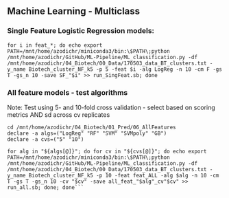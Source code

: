 



## Machine Learning - Multiclass

### Single Feature Logistic Regression models:
```
for i in feat_*; do echo export PATH=/mnt/home/azodichr/miniconda3/bin:\$PATH\;python /mnt/home/azodichr/GitHub/ML-Pipeline/ML_classification.py -df /mnt/home/azodichr/04_Biotech/00_Data/170503_data_BT_clusters.txt -y_name Biotech_cluster_NF_k5 -p 5 -feat $i -alg LogReg -n 10 -cm F -gs T -gs_n 10 -save SF_"$i" >> run_SingFeat.sb; done
```



### All feature models - test algorithms

Note: Test using 5- and 10-fold cross validation - select based on scoring metrics AND sd across cv replicates

```
cd /mnt/home/azodichr/04_Biotech/01_Pred/06_AllFeatures 
declare -a algs=("LogReg" "RF" "SVM" "SVMpoly" "GB")
declare -a cvs=("5" "10")

for alg in "${algs[@]}"; do for cv in "${cvs[@]}"; do echo export PATH=/mnt/home/azodichr/miniconda3/bin:\$PATH\;python /mnt/home/azodichr/GitHub/ML-Pipeline/ML_classification.py -df /mnt/home/azodichr/04_Biotech/00_Data/170503_data_BT_clusters.txt -y_name Biotech_cluster_NF_k5 -p 10 -feat feat_ALL -alg $alg -n 10 -cm T -gs T -gs_n 10 -cv "$cv" -save all_feat_"$alg"_cv"$cv" >> run_all.sb; done; done```
